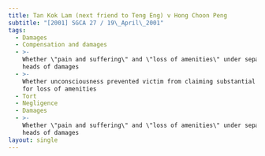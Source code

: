 ```yaml
---
title: Tan Kok Lam (next friend to Teng Eng) v Hong Choon Peng
subtitle: "[2001] SGCA 27 / 19\_April\_2001"
tags:
  - Damages
  - Compensation and damages
  - >-
    Whether \"pain and suffering\" and \"loss of amenities\" under separate
    heads of damages
  - >-
    Whether unconsciousness prevented victim from claiming substantial damages
    for loss of amenities
  - Tort
  - Negligence
  - Damages
  - >-
    Whether \"pain and suffering\" and \"loss of amenities\" under separate
    heads of damages
layout: single
---
```


